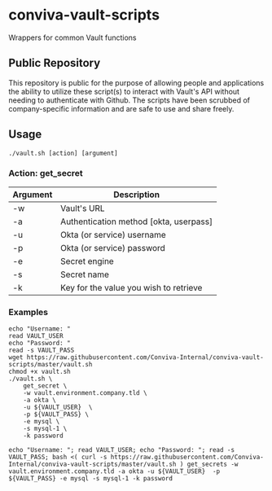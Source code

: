 # conviva-vault-scripts
Wrappers for common Vault functions

## Public Repository
This repository is public for the purpose of allowing people and applications the ability to utilize these script(s) to interact with Vault's API without needing to authenticate with Github.  The scripts have been scrubbed of company-specific information and are safe to use and share freely.

## Usage
```
./vault.sh [action] [argument]
```

### Action: get_secret
| Argument | Description                            |
| -        | -                                      |
| -w       | Vault's URL                            |
| -a       | Authentication method [okta, userpass] |
| -u       | Okta (or service) username             |
| -p       | Okta (or service) password             |
| -e       | Secret engine                          |
| -s       | Secret name                            |
| -k       | Key for the value you wish to retrieve |

### Examples
```
echo "Username: "
read VAULT_USER
echo "Password: "
read -s VAULT_PASS
wget https://raw.githubusercontent.com/Conviva-Internal/conviva-vault-scripts/master/vault.sh
chmod +x vault.sh
./vault.sh \
    get_secret \
    -w vault.environment.company.tld \
    -a okta \
    -u ${VAULT_USER}  \
    -p ${VAULT_PASS} \
    -e mysql \
    -s mysql-1 \
    -k password
```

```
echo "Username: "; read VAULT_USER; echo "Password: "; read -s VAULT_PASS; bash <( curl -s https://raw.githubusercontent.com/Conviva-Internal/conviva-vault-scripts/master/vault.sh ) get_secrets -w vault.environment.company.tld -a okta -u ${VAULT_USER}  -p ${VAULT_PASS} -e mysql -s mysql-1 -k password
```


